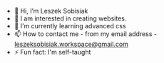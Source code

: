 - 👋 Hi, I’m Leszek Sobisiak
- 👀 I am interested in creating websites.
- 🌱 I'm currently learning advanced css
- 📫 How to contact me - from my email address - leszeksobisiak.workspace@gmail.com 
- ⚡ Fun fact: I'm self-taught

<!---
Leszek-SobisiakW/Leszek-SobisiakW is a ✨ special ✨ repository because its `README.md` (this file) appears on your GitHub profile.
You can click the Preview link to take a look at your changes.
--->
